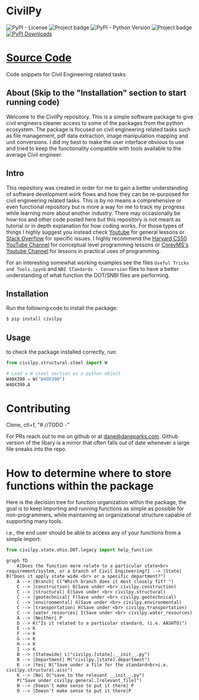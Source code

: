 # CivilPy

![PyPI - License](https://img.shields.io/pypi/l/civilpy)
<img alt="Project badge" aria-hidden="" class="project-badge" src="https://daneparks.com/Dane/civilpy/badges/master/pipeline.svg">
<img alt="PyPI - Python Version" src="https://img.shields.io/pypi/pyversions/civilpy">
<img alt="Project badge" aria-hidden="" class="project-badge" src="https://daneparks.com/Dane/civilpy/badges/master/coverage.svg">
[![PyPI Downloads](https://static.pepy.tech/badge/civilpy/month)](https://pepy.tech/projects/civilpy)


# [Source Code](https://daneparks.com/Dane/civilpy)

Code snippets for Civil Engineering related tasks

## About (Skip to the "Installation" section to start running code)

Welcome to the CivilPy repository.  This is a simple software package to give civil engineers cleaner access
to some of the packages from the python ecosystem.  The package is focused on civil engineering related tasks such as 
file management, pdf data extraction, image manipulation mapping and unit conversions.  I did my best to make the user 
interface obvious to use and tried to keep the functionality compatible with tools available to the average Civil 
engineer.

## Intro

This repository was created in order for me to gain a better understanding of software development work flows and how they can be
re-purposed for civil engineering related tasks.  This is by no means a comprehensive or even functional repository but 
is more a way for me to track my progress while learning more about another industry.  There may occasionally be how-tos
and other code posted here but this repository is not meant as tutorial or in depth explanation for how coding works. 
For those types of things I highly suggest you instead check <a href=https://www.youtube.com/>Youtube</a> for general 
lessons or <a href=https://stackoverflow.com/>Stack Overflow</a> for specific issues.  I highly recommend the 
<a href=https://www.youtube.com/user/cs50tv>Harvard CS50 YouTube Channel</a> for conceptual level programming lessons or
<a href=https://www.youtube.com/user/schafer5>CoreyMS's Youtube Channel</a> for lessons in practical uses of 
programming. 

For an interesting somewhat working examples see the files `Useful Tricks and Tools.ipynb` and `NBI STandards - Conversion`
files to have a better understanding of what function the DOT/SNBI files are performing. 

## Installation

Run the following code to install the package:

```bash
$ pip install civilpy
```

## Usage

to check the package installed correctly, run:

```python
from civilpy.structural.steel import W

# Load a W steel section as a python object
W40X390 = W("W40X390")
W40X390.A
```

# Contributing

Clone, ctl+f, "# //TODO -"

For PRs reach out to me on github or at dane@daneparks.com. Github version of the libary
is a mirror that often falls out of date whenever a large file sneaks into the repo. 

# How to determine where to store functions within the package

Here is the decision tree for function organization within the package, the goal
is to keep importing and running functions as simple as possible for non-programmers,
while maintaining an organizational structure capable of supporting many tools.

i.e., the end user should be able to access any of your functions from a simple import:

```python
from civilpy.state.ohio.DOT.legacy import help_function
```

<div class="center">

```mermaid
graph TD
    A[Does the function more relate to a particular state<br> requirement/system, or a branch of Civil Engineering?] --> |State| B("Does it apply state wide <br> or a specific department?")
    A --> |Branch| C("Which branch does it most closely fit? ")
    C --> |construction| D(Save under <br> civilpy.construction)
    C --> |structural| E(Save under <br> civilpy.structural)
    C --> |geotechnical| F(Save under <br> civilpy.geotechnical)
    C --> |environmental| G(Save under <br> civilpy.environmental)
    C --> |transportation| H(Save under <br> civilpy.transportation)
    C --> |water_resources| I(Save under <br> civilpy.water_resources)
    A --> |Neither| P
    D --> K("Is it related to a particular standard, (i.e. AASHTO)")
    E --> K
    F --> K
    G --> K
    H --> K
    I --> K
    B --> |Statewide| L("civilpy.[state].__init__.py")
    B --> |Department| M("civilpy.[state].department")
    K --> |Yes| N("Save under a file for the standard<br>i.e. civilpy.structural.aisc")
    K --> |No| O("save to the relevant __init__.py")
    P("Save under civilpy.general.[relevant_file]")
    N --> |Doesn't make sense to put it there| P
    O --> |Doesn't make sense to put it there|P
```
</div>
